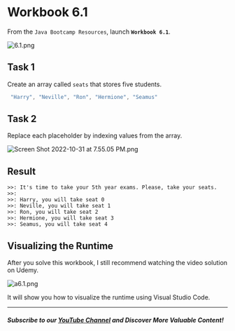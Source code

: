 # Workbook 6.1

From the `Java Bootcamp Resources`, launch **`Workbook 6.1`**.

![6.1.png](https://firebasestorage.googleapis.com/v0/b/learnthepart-75aed.appspot.com/o/images%2Fe8aaedcb-a35f-4b63-8d3c-0e8af42044ed?alt=media&token=3efca04d-4a50-415a-acbb-4d5ad86592f7)

## Task 1

Create an array called `seats` that stores five students.
```java
 "Harry", "Neville", "Ron", "Hermione", "Seamus"
```

## Task 2

Replace each placeholder by indexing values from the array.

![Screen Shot 2022-10-31 at 7.55.05 PM.png](https://firebasestorage.googleapis.com/v0/b/learnthepart-75aed.appspot.com/o/images%2F7a486eba-7d3e-41b2-a1fc-8470b6a2479b?alt=media&token=423deaee-ddc2-4873-9747-f8710d97a4ef)

## Result

```
>>: It's time to take your 5th year exams. Please, take your seats.
>>:
>>: Harry, you will take seat 0
>>: Neville, you will take seat 1
>>: Ron, you will take seat 2
>>: Hermione, you will take seat 3
>>: Seamus, you will take seat 4
```
## Visualizing the Runtime

After you solve this workbook, I still recommend watching the video solution on Udemy.

![a6.1.png](https://firebasestorage.googleapis.com/v0/b/learnthepart-75aed.appspot.com/o/images%2Ff1d8476f-e960-44bb-b5b6-4cf50d064ae9?alt=media&token=7f312e2d-0137-4291-962a-e390f4f10e4c)

It will show you how to visualize the runtime using Visual Studio Code.

----------
##### Subscribe to our [YouTube Channel](https://www.youtube.com/@RayanSlim087?sub_confirmation=1) and Discover More Valuable Content!